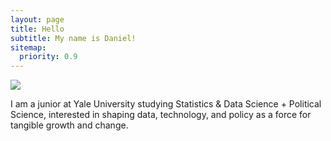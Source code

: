 ```yaml
---
layout: page
title: Hello
subtitle: My name is Daniel!
sitemap:
  priority: 0.9
---
```


<img src="{{ '/assets/img/pudhina.jpg' | prepend: site.baseurl }}" id="about-img">

<div id="describe-text">
	<p>I am a junior at Yale University studying Statistics & Data Science + Political Science, interested in shaping data, technology, and policy as a force for tangible growth and change.</p>
</div>
